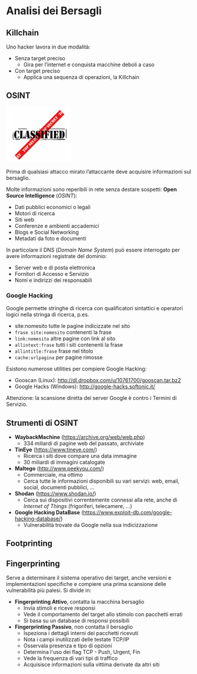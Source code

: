 # Analisi dei Bersagli

## Killchain

Uno hacker lavora in due modalità:

* Senza target preciso
  * Gira per l’internet e conquista macchine deboli a caso
* Con target preciso
  * Applica una sequenza di operazioni, la Killchain

## OSINT

![OSINT](../gitbook/images/osint.png)

Prima di qualsiasi attacco mirato l’attaccante deve acquisire informazioni sul bersaglio.

Molte informazioni sono reperibili in rete senza destare sospetti: **Open Source Intelligence** (_OSINT_):

* Dati pubblici economici o legali
* Motori di ricerca
* Siti web
* Conferenze e ambienti accademici
* Blogs e Social Networking
* Metadati da foto e documenti

In particolare il DNS (_Domain Name System_) può essere interrogato per avere informazioni registrate del dominio:

* Server web e di posta elettronica
* Fornitori di Accesso e Servizio
* Nomi e indirizzi dei responsabili

### Google Hacking

Google permette stringhe di ricerca con qualificatori sintattici e operatori logici nella stringa di ricerca, p.es.

* site:nomesito  tutte le pagine indicizzate nel sito
* `frase site:nomesito`  contenenti la frase
* `link:nomesito`  altre pagine con link al sito
* `allintext:frase`  tutti i siti contenenti la frase
* `allintitle:frase`  frase nel titolo
* `cache:urlpagina`  per pagine rimosse

Esistono numerose utilities per compiere Google Hacking:

* Gooscan (Linux): http://dl.dropbox.com/u/10761700/gooscan.tar.bz2
* Google Hacks (Windows): http://google-hacks.softonic.it/

Attenzione: la scansione diretta dei server Google è contro i Termini di Servizio.

## Strumenti di OSINT

* **WaybackMachine** (https://archive.org/web/web.php)
  * 334 miliardi di pagine web del passato, archiviate
* **TinEye** (https://www.tineye.com/)
  * Ricerca i siti dove compare una data immagine
  * 30 miliardi di immagini catalogate
* **Maltego** (http://www.peekyou.com/)
  * Commerciale, ma ottimo
  * Cerca tutte le informazioni disponibili su vari servizi: web, email, social, documenti pubblici, …
* **Shodan** (https://www.shodan.io/)
  * Cerca sui dispositivi correntemente connessi alla rete, anche di _Internet of Things_ (frigoriferi, telecamere, ...)
* **Google Hacking DataBase** (https://www.exploit-db.com/google-hacking-database/)
  * Vulnerabilità trovate da Google nella sua indicizzazione

## Footprinting


## Fingerprinting

Serve a determinare il sistema operativo dei target, anche versioni e implementazioni specifiche e compiere una prima scansione delle vulnerabilità più palesi. Si divide in:

* **Fingerprinting Attivo**, contatta la macchina bersaglio
  * Invia stimoli e riceve responsi
  * Vede il comportamento del target allo stimolo con pacchetti errati
  * Si basa su un database di responsi possibili
* **Fingerprinting Passivo**, non contatta il bersaglio
  * Ispeziona i dettagli interni dei pacchetti ricevuti
  * Nota i campi inutilizzati delle testate TCP/IP
  * Osservala presenza e tipo di opzioni
  * Determina l'uso dei flag TCP - Push, Urgent, Fin
  * Vede la frequenza di vari tipi di traffico
  * Acquisisce informazioni sulla vittima derivate da altri siti

